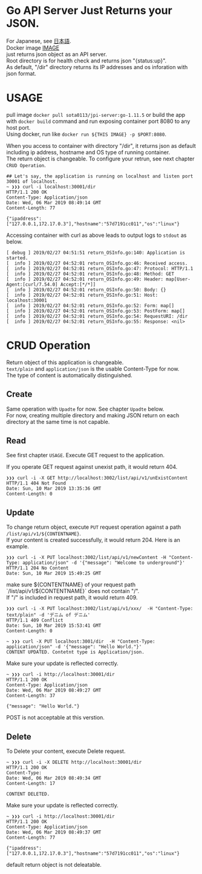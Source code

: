 # Go API Server Just Returns your JSON.

For Japanese, see [日本語](/README_jp.md).  
Docker image [IMAGE](https://hub.docker.com/r/sota0113/jpi-server)  
just returns json object as an API server.  
Root directory is for health check and returns json "{status:up}".  
As default, "/dir" directory returns its IP addresses and os inforation with json format.

# USAGE
pull image `docker pull sota0113/jpi-server:go-1.11.5` or build the app with `docker build` command and run exposing container port 8080 to any host port.  
Using docker, run like `docker run ${THIS IMAGE} -p $PORT:8080`.  

When you access to container with directory "/dir", it returns json as default including ip address, hostname and OS type of running container.  
The return object is changeable. To configure your retrun, see next chapter `CRUD Operation`.
```
## Let's say, the application is running on localhost and listen port 30001 of localhost.
~ ❯❯❯ curl -i localhost:30001/dir
HTTP/1.1 200 OK
Content-Type: Application/json
Date: Wed, 06 Mar 2019 08:49:14 GMT
Content-Length: 77

{"ipaddress":["127.0.0.1,172.17.0.3"],"hostname":"57d7191cc011","os":"linux"}
```

Accessing container with curl as above leads to output logs to `stdout` as below.
```
[ debug ] 2019/02/27 04:51:51 return_OSInfo.go:140: Application is started.
[  info ] 2019/02/27 04:52:01 return_OSInfo.go:46: Received access.
[  info ] 2019/02/27 04:52:01 return_OSInfo.go:47: Protocol: HTTP/1.1
[  info ] 2019/02/27 04:52:01 return_OSInfo.go:48: Method: GET
[  info ] 2019/02/27 04:52:01 return_OSInfo.go:49: Header: map[User-Agent:[curl/7.54.0] Accept:[*/*]]
[  info ] 2019/02/27 04:52:01 return_OSInfo.go:50: Body: {}
[  info ] 2019/02/27 04:52:01 return_OSInfo.go:51: Host: localhost:30001
[  info ] 2019/02/27 04:52:01 return_OSInfo.go:52: Form: map[]
[  info ] 2019/02/27 04:52:01 return_OSInfo.go:53: PostForm: map[]
[  info ] 2019/02/27 04:52:01 return_OSInfo.go:54: RequestURI: /dir
[  info ] 2019/02/27 04:52:01 return_OSInfo.go:55: Response: <nil>
```

# CRUD Operation
Return object of this application is changeable.  
`text/plain` and `application/json` is the usable Content-Type  for now.  
The type of content is automatically distinguished.  

## Create
Same operation with `Upadte` for now. See chapter `Upadte` below.  
For now, creating multiple directory and making JSON return on each directory at the same time is not capable.



## Read
See first chapter `USAGE`. Execute GET request to the application.

If you operate GET request against unexist path, it would return 404.
```
❯❯❯ curl -i -X GET http://localhost:3002/list/api/v1/unExistContent
HTTP/1.1 404 Not Found
Date: Sun, 10 Mar 2019 13:35:36 GMT
Content-Length: 0
```


## Update
To change return object, execute `PUT` request operation against a path `/list/api/v1/${CONTENTNAME}`.  
If your content is created successfully, it would return 204.
Here is an example.

```
❯❯❯ curl -i -X PUT localhost:3002/list/api/v1/newContent -H "Content-Type: application/json" -d '{"message": "Welcome to underground"}'
HTTP/1.1 204 No Content
Date: Sun, 10 Mar 2019 15:49:25 GMT
```

make sure ${CONTENTNAME} of your request path `/list/api/v1/${CONTENTNAME}` does not contain "/".  
If "/" is included in request path, it would return 409.
```
❯❯❯ curl -i -X PUT localhost:3002/list/api/v1/xxx/  -H "Content-Type: text/plain" -d 'デニム of デニム'
HTTP/1.1 409 Conflict
Date: Sun, 10 Mar 2019 15:53:41 GMT
Content-Length: 0
```


```
~ ❯❯❯ curl -X PUT localhost:3001/dir  -H "Content-Type: application/json" -d '{"message": "Hello World."}'
CONTENT UPDATED. Contetnt type is Application/json.
```

Make sure your update is reflected correctly.
```
~ ❯❯❯ curl -i http://localhost:30001/dir
HTTP/1.1 200 OK
Content-Type: Application/json
Date: Wed, 06 Mar 2019 08:49:27 GMT
Content-Length: 37

{"message": "Hello World."}
```

POST is not acceptable at this verstion.

## Delete
To Delete your content, execute Delete request.

```
~ ❯❯❯ curl -i -X DELETE http://localhost:30001/dir
HTTP/1.1 200 OK
Content-Type:
Date: Wed, 06 Mar 2019 08:49:34 GMT
Content-Length: 17

CONTENT DELETED.
```

Make sure your update is reflected correctly.
```
~ ❯❯❯ curl -i http://localhost:30001/dir
HTTP/1.1 200 OK
Content-Type: Application/json
Date: Wed, 06 Mar 2019 08:49:37 GMT
Content-Length: 77

{"ipaddress":["127.0.0.1,172.17.0.3"],"hostname":"57d7191cc011","os":"linux"}
```

default return object is not deleatable.
